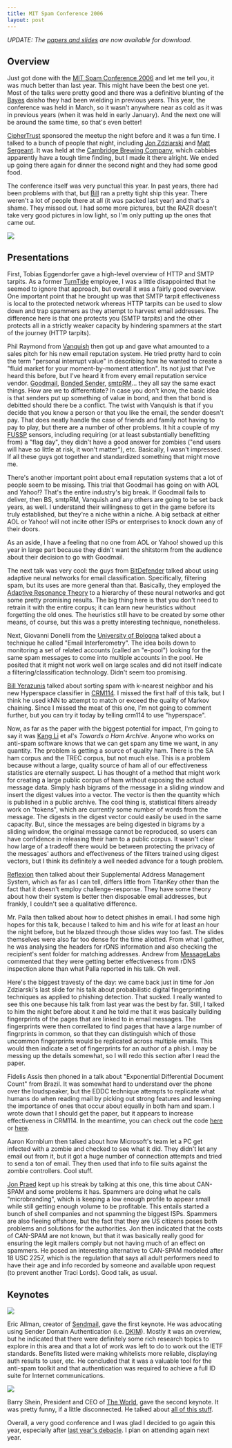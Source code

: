 ```yaml
--- 
title: MIT Spam Conference 2006
layout: post
---
```

_UPDATE: The [papers and slides](http://www.spamconference.org/SC2006.iso) are now available for download._

Overview
--------

Just got done with the [MIT Spam Conference 2006](http://spamconference.org) and let me tell you, it was much better than last year. This might have been the best one yet. Most of the talks were pretty good and there was a definitive blunting of the [Bayes](http://en.wikipedia.org/wiki/Bayes%27_theorem) daisho they had been wielding in previous years. This year, the conference was held in March, so it wasn't anywhere near as cold as it was in previous years (when it was held in early January). And the next one will be around the same time, so that's even better!

[CipherTrust](http://www.ciphertrust.com) sponsored the meetup the night before and it was a fun time. I talked to a bunch of people that night, including [Jon Zdziarski](http://www.nuclearelephant.com) and [Matt Sergeant](http://sergeant.org/view/Matt). It was held at the [Cambridge Brewing Company](http://www.cambrew.com/), which cabbies apparently have a tough time finding, but I made it there alright. We ended up going there again for dinner the second night and they had some good food.

The conference itself was very punctual this year. In past years, there had been problems with that, but [Bill](http://www.merl.com/people/yerazunis/) ran a pretty tight ship this year. There weren't a lot of people there at all (it was packed last year) and that's a shame. They missed out. I had some more pictures, but the RAZR doesn't take very good pictures in low light, so I'm only putting up the ones that came out.

![](/images/032806_16282.jpg)

Presentations
--------------

First, Tobias Eggendorfer gave a high-level overview of HTTP and SMTP tarpits. As a former [TurnTide](http://www.turntide.com/router) employee, I was a little disappointed that he seemed to ignore that approach, but overall it was a fairly good overview. One important point that he brought up was that SMTP tarpit effectiveness is local to the protected network whereas HTTP tarpits can be used to slow down and trap spammers as they attempt to harvest email addresses. The difference here is that one protects you (SMTP tarpits) and the other protects all in a strictly weaker capacity by hindering spammers at the start of the journey (HTTP tarpits).

Phil Raymond from [Vanquish](http://www.vanquish.com/) then got up and gave what amounted to a sales pitch for his new email reputation system. He tried pretty hard to coin the term "personal interrupt value" in describing how he wanted to create a "fluid market for your moment-by-moment attention". Its not just that I've heard this before, but I've heard it from every email reputation service vendor. [Goodmail](http://www.goodmailsystems.com), [Bonded Sender](http://www.bondedsender.com), [smtpRM](http://www.mujica.com/)... they all say the same exact things. How are we to differentiate? In case you don't know, the basic idea is that senders put up something of value in bond, and then that bond is debitted should there be a conflict. The twist with Vanquish is that if you decide that you know a person or that you like the email, the sender doesn't pay. That does neatly handle the case of friends and family not having to pay to play, but there are a number of other problems. It hit a couple of my [FUSSP](http://www.rhyolite.com/anti-spam/you-might-be.html) sensors, including requiring (or at least substantially benefitting from) a "flag day", they didn't have a good answer for zombies ("end users will have so little at risk, it won't matter"), etc. Basically, I wasn't impressed. If all these guys got together and standardized something that might move me.

There's another important point about email reputation systems that a lot of people seem to be missing. This trial that Goodmail has going on with AOL and Yahoo!? That's the entire industry's big break. If Goodmail fails to deliver, then BS, smtpRM, Vanquish and any others are going to be set back years, as well. I understand their willingness to get in the game before its truly established, but they're a niche within a niche. A big setback at either AOL or Yahoo! will not incite other ISPs or enterprises to knock down any of their doors. 

As an aside, I have a feeling that no one from AOL or Yahoo! showed up this year in large part because they didn't want the shitstorm from the audience about their decision to go with Goodmail.

The next talk was very cool: the guys from [BitDefender](http://www.bitdefender.com/) talked about using adaptive neural networks for email classification. Specifically, filtering spam, but its uses are more general than that. Basically, they employed the [Adaptive Resonance Theory](http://en.wikipedia.org/wiki/Adaptive_resonance_theory) to a hierarchy of these neural networks and got some pretty promising results. The big thing here is that you don't need to retrain it with the entire corpus; it can learn new heuristics without forgetting the old ones. The heuristics still have to be created by some other means, of course, but this was a pretty interesting technique, nonetheless.

Next, Giovanni Donelli from the [University of Bologna](http://www.unibo.it/) talked about a technique he called "Email Interferometry". The idea boils down to monitoring a set of related accounts (called an "e-pool") looking for the same spam messages to come into multiple accounts in the pool. He posited that it might not work well on large scales and did not itself indicate a filtering/classification technology. Didn't seem too promising.

[Bill Yerazunis](http://www.merl.com/people/yerazunis/) talked about sorting spam with k-nearest neighbor and his new Hyperspace classifier in [CRM114](http://crm114.sf.net/). I missed the first half of this talk, but I think he used kNN to attempt to match or exceed the quality of Markov chaining. Since I missed the meat of this one, I'm not going to comment further, but you can try it today by telling crm114 to use "hyperspace".

Now, as far as the paper with the biggest potential for impact, I'm going to say it was [Kang Li](http://www.cs.uga.edu/~kangli/) et al's *Towards a Ham Archive*. Anyone who works on anti-spam software knows that we can get spam any time we want, in any quantity. The problem is getting a source of quality ham. There is the SA ham corpus and the TREC corpus, but not much else. This is a problem because without a large, quality source of ham all of our effectiveness statistics are eternally suspect. Li has thought of a method that might work for creating a large public corpus of ham without exposing the actual message data. Simply hash bigrams of the message in a sliding window and insert the digest values into a vector. The vector is then the quantity which is published in a public archive. The cool thing is, statistical filters already work on "tokens", which are currently some number of words from the message. The digests in the digest vector could easily be used in the same capacity. But, since the messages are being digested in bigrams by a sliding window, the original message cannot be reproduced, so users can have confidence in releasing their ham to a public corpus. It wasn't clear how large of a tradeoff there would be between protecting the privacy of the messages' authors and effectiveness of the filters trained using digest vectors, but I think its definitely a well needed advance for a tough problem.

[Reflexion](http://www.reflexion.net/) then talked about their Supplemental Address Management System, which as far as I can tell, differs little from TitanKey other than the fact that it doesn't employ challenge-response. They have some theory about how their system is better then disposable email addresses, but frankly, I couldn't see a qualitative difference.

Mr. Palla then talked about how to detect phishes in email. I had some high hopes for this talk, because I talked to him and his wife for at least an hour the night before, but he blazed through those slides way too fast. The slides themselves were also far too dense for the time allotted. From what I gather, he was analysing the headers for rDNS information and also checking the recipient's sent folder for matching addresses. Andrew from [MessageLabs](http://www.messagelabs.com/) commented that they were getting better effectiveness from rDNS inspection alone than what Palla reported in his talk. Oh well.

Here's the biggest travesty of the day: we came back just in time for Jon Zdziarski's last slide for his talk about probabilistic digital fingerprinting techniques as applied to phishing detection. That sucked. I really wanted to see this one because his talk from last year was the best by far. Still, I talked to him the night before about it and he told me that it was basically building fingerprints of the pages that are linked to in email messages. The fingerprints were then correllated to find pages that have a large number of fingrprints in common, so that they can distinguish which of those uncommon fingerprints would be replicated across multiple emails. This would then indicate a set of fingerprints for an author of a phish. I may be messing up the details somewhat, so I will redo this section after I read the paper.

Fidelis Assis then phoned in a talk about "Exponential Differential Document Count" from Brazil. It was somewhat hard to understand over the phone over the loudspeaker, but the EDDC technique attempts to replicate what humans do when reading mail by picking out strong features and lessening the importance of ones that occur about equally in both ham and spam. I wrote down that I should get the paper, but it appears to increase effectiveness in CRM114. In the meantime, you can check out the code [here](http://osbf-lua.luaforge.net/) or [here](http://crm114.sf.net/).

Aaron Kornblum then talked about how Microsoft's team let a PC get infected with a zombie and checked to see what it did. They didn't let any email out from it, but it got a huge number of connection attempts and tried to send a ton of email. They then used that info to file suits against the zombie controllers. Cool stuff.

[Jon Praed](http://impressive.net/people/gerald/2003/01/17/16-52-46-sm.html) kept up his streak by talking at this one, this time about CAN-SPAM and some problems it has. Spammers are doing what he calls "microbranding", which is keeping a low enough profile to appear small while still getting enough volume to be profitable. This entails started a bunch of shell companies and not spamming the biggest ISPs. Spammers are also fleeing offshore, but the fact that they are US citizens poses both problems and solutions for the authorities. Jon then indicated that the costs of CAN-SPAM are not known, but that it was basically really good for ensuring the legit mailers comply but not having much of an effect on spammers. He posed an interesting alternative to CAN-SPAM modeled after 18 USC 2257, which is the regulation that says all adult performers need to have their age and info recorded by someone and available upon request (to prevent another Traci Lords). Good talk, as usual.

Keynotes
---------

![](/images/032806_15391.jpg)

Eric Allman, creator of [Sendmail](http://www.sendmail.com/), gave the first keynote. He was advocating using Sender Domain Authentication (i.e. [DKIM](http://mipassoc.org/dkim/)). Mostly it was an overview, but he indicated that there were definitely some rich research topics to explore in this area and that a lot of work was left to do to work out the IETF standards. Benefits listed were making whitelists more reliable, displaying auth results to user, etc. He concluded that it was a valuable tool for the anti-spam toolkit and that authentication was required to achieve a full ID suite for Internet communications.

![](/images/032806_16201.jpg)

Barry Shein, President and CEO of [The World](http://www.theworld.com/), gave the second keynote. It was pretty funny, if a little disconnected. He talked about [all of this stuff](http://www.theworld.com/~bzs/spamconf2006.html).

Overall, a very good conference and I was glad I decided to go again this year, especially after [last year's debacle](http://blog.cbcg.net/articles/2005/01/23/mit-spam-conference-2005). I plan on attending again next year.
